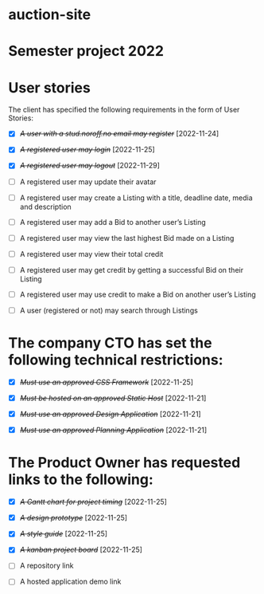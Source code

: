 # auction-site

# Semester project 2022

# User stories

The client has specified the following requirements in the form of User Stories:

- [x] ~~_A user with a stud.noroff.no email may register_~~ [2022-11-24]

- [x] ~~_A registered user may login_~~ [2022-11-25]

- [x] ~~_A registered user may logout_~~ [2022-11-29]

- [ ] A registered user may update their avatar

- [ ] A registered user may create a Listing with a title, deadline date, media and description

- [ ] A registered user may add a Bid to another user’s Listing

- [ ] A registered user may view the last highest Bid made on a Listing

- [ ] A registered user may view their total credit

- [ ] A registered user may get credit by getting a successful Bid on their Listing

- [ ] A registered user may use credit to make a Bid on another user’s Listing

- [ ] A user (registered or not) may search through Listings

# The company CTO has set the following technical restrictions:

- [x] ~~_*Must use an approved CSS Framework*_~~ [2022-11-25]

- [x] ~~_Must be hosted on an approved Static Host_~~ [2022-11-21]

- [x] ~~_Must use an approved Design Application_~~ [2022-11-21]

- [x] ~~_Must use an approved Planning Application_~~ [2022-11-21]

# The Product Owner has requested links to the following:

- [x] ~~_A Gantt chart for project timing_~~ [2022-11-25]

- [x] ~~_A design prototype_~~ [2022-11-25]

- [x] ~~_A style guide_~~ [2022-11-25]

- [x] ~~_A kanban project board_~~ [2022-11-25]

- [ ] A repository link

- [ ] A hosted application demo link
